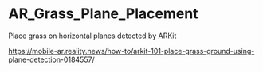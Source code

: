 # AR_Grass_Plane_Placement
Place grass on horizontal planes detected by ARKit

https://mobile-ar.reality.news/how-to/arkit-101-place-grass-ground-using-plane-detection-0184557/
